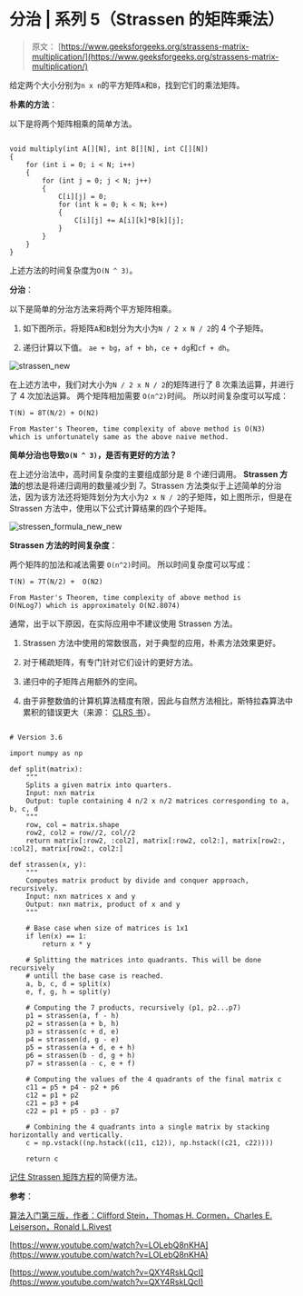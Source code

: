# 分治 | 系列 5（Strassen 的矩阵乘法）

> 原文： [https://www.geeksforgeeks.org/strassens-matrix-multiplication/](https://www.geeksforgeeks.org/strassens-matrix-multiplication/)

给定两个大小分别为`n x n`的平方矩阵`A`和`B`，找到它们的乘法矩阵。

**朴素的方法**：

以下是将两个矩阵相乘的简单方法。

```

void multiply(int A[][N], int B[][N], int C[][N]) 
{ 
    for (int i = 0; i < N; i++) 
    { 
        for (int j = 0; j < N; j++) 
        { 
            C[i][j] = 0; 
            for (int k = 0; k < N; k++) 
            { 
                C[i][j] += A[i][k]*B[k][j]; 
            } 
        } 
    } 
} 

```

上述方法的时间复杂度为`O(N ^ 3)`。

**分治**：

以下是简单的分治方法来将两个平方矩阵相乘。

1.  如下图所示，将矩阵`A`和`B`划分为大小为`N / 2 x N / 2`的 4 个子矩阵。

2.  递归计算以下值。 `ae + bg`，`af + bh`，`ce + dg`和`cf + dh`。

![strassen_new](img/45cd4be11fd25516a2e6ca6b116b95b3.png)

在上述方法中，我们对大小为`N / 2 x N / 2`的矩阵进行了 8 次乘法运算，并进行了 4 次加法运算。 两个矩阵相加需要 `O(n^2)`时间。 所以时间复杂度可以写成：

```
T(N) = 8T(N/2) + O(N2)  

From Master's Theorem, time complexity of above method is O(N3)
which is unfortunately same as the above naive method.

```

**简单分治也导致`O(N ^ 3)`，是否有更好的方法？**

在上述分治法中，高时间复杂度的主要组成部分是 8 个递归调用。 **Strassen 方法**的想法是将递归调用的数量减少到 7。Strassen 方法类似于上述简单的分治法，因为该方法还将矩阵划分为大小为`2 x N / 2`的子矩阵，如上图所示，但是在 Strassen 方法中，使用以下公式计算结果的四个子矩阵。

![stressen_formula_new_new](img/059787640e3bbefcc798229e380a46a9.png)

**Strassen 方法的时间复杂度**：

两个矩阵的加法和减法需要 `O(n^2)`时间。 所以时间复杂度可以写成：

```
T(N) = 7T(N/2) +  O(N2)

From Master's Theorem, time complexity of above method is 
O(NLog7) which is approximately O(N2.8074)

```

通常，出于以下原因，在实际应用中不建议使用 Strassen 方法。

1.  Strassen 方法中使用的常数很高，对于典型的应用，朴素方法效果更好。

2.  对于稀疏矩阵，有专门针对它们设计的更好方法。

3.  递归中的子矩阵占用额外的空间。

4.  由于非整数值的计算机算法精度有限，因此与自然方法相比，斯特拉森算法中累积的错误更大（来源： [CLRS 书](http://www.flipkart.com/introduction-algorithms-3rd/p/itmczynzhyhxv2gs?pid=9788120340077&affid=sandeepgfg)）。

```

# Version 3.6 

import numpy as np 

def split(matrix): 
    """ 
    Splits a given matrix into quarters. 
    Input: nxn matrix 
    Output: tuple containing 4 n/2 x n/2 matrices corresponding to a, b, c, d 
    """
    row, col = matrix.shape 
    row2, col2 = row//2, col//2
    return matrix[:row2, :col2], matrix[:row2, col2:], matrix[row2:, :col2], matrix[row2:, col2:] 

def strassen(x, y): 
    """ 
    Computes matrix product by divide and conquer approach, recursively. 
    Input: nxn matrices x and y 
    Output: nxn matrix, product of x and y 
    """

    # Base case when size of matrices is 1x1 
    if len(x) == 1: 
        return x * y 

    # Splitting the matrices into quadrants. This will be done recursively 
    # untill the base case is reached. 
    a, b, c, d = split(x) 
    e, f, g, h = split(y) 

    # Computing the 7 products, recursively (p1, p2...p7) 
    p1 = strassen(a, f - h)   
    p2 = strassen(a + b, h)         
    p3 = strassen(c + d, e)         
    p4 = strassen(d, g - e)         
    p5 = strassen(a + d, e + h)         
    p6 = strassen(b - d, g + h)   
    p7 = strassen(a - c, e + f)   

    # Computing the values of the 4 quadrants of the final matrix c 
    c11 = p5 + p4 - p2 + p6   
    c12 = p1 + p2            
    c21 = p3 + p4             
    c22 = p1 + p5 - p3 - p7   

    # Combining the 4 quadrants into a single matrix by stacking horizontally and vertically. 
    c = np.vstack((np.hstack((c11, c12)), np.hstack((c21, c22))))  

    return c 

```

[记住 Strassen 矩阵方程](https://www.geeksforgeeks.org/easy-way-remember-strassens-matrix-equation/)的简便方法。

**参考**：

[算法入门第三版，作者：Clifford Stein，Thomas H. Cormen，Charles E. Leiserson，Ronald L.Rivest](http://www.flipkart.com/introduction-algorithms-3rd/p/itmczynzhyhxv2gs?pid=9788120340077&affid=sandeepgfg)

[https://www.youtube.com/watch?v=LOLebQ8nKHA](https://www.youtube.com/watch?v=LOLebQ8nKHA)

[https://www.youtube.com/watch?v=QXY4RskLQcI](https://www.youtube.com/watch?v=QXY4RskLQcI)

